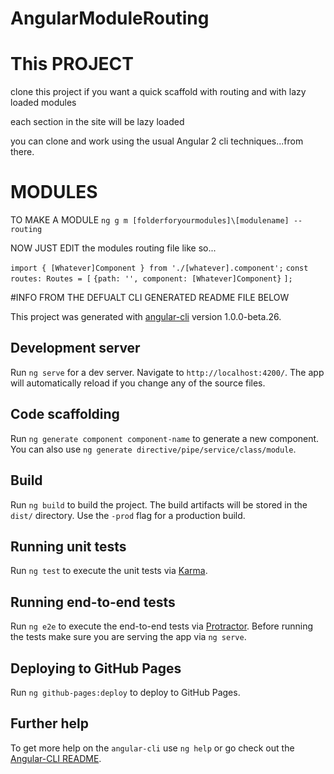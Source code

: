 # AngularModuleRouting


# This PROJECT

clone this project if you want a quick scaffold with routing and with lazy loaded modules

each section in the site will be lazy loaded 

you can clone and work using the usual Angular 2 cli techniques...from there.


# MODULES 

TO MAKE A MODULE 
`ng g m [folderforyourmodules]\[modulename] --routing`

NOW JUST EDIT the modules routing file like so...

`import { [Whatever]Component } from './[whatever].component';`
`const routes: Routes = [`
`{path: '', component: [Whatever]Component}`
`];`

#INFO FROM THE DEFUALT CLI GENERATED README FILE BELOW

This project was generated with [angular-cli](https://github.com/angular/angular-cli) version 1.0.0-beta.26.

## Development server
Run `ng serve` for a dev server. Navigate to `http://localhost:4200/`. The app will automatically reload if you change any of the source files.

## Code scaffolding

Run `ng generate component component-name` to generate a new component. You can also use `ng generate directive/pipe/service/class/module`.

## Build

Run `ng build` to build the project. The build artifacts will be stored in the `dist/` directory. Use the `-prod` flag for a production build.

## Running unit tests

Run `ng test` to execute the unit tests via [Karma](https://karma-runner.github.io).

## Running end-to-end tests

Run `ng e2e` to execute the end-to-end tests via [Protractor](http://www.protractortest.org/).
Before running the tests make sure you are serving the app via `ng serve`.

## Deploying to GitHub Pages

Run `ng github-pages:deploy` to deploy to GitHub Pages.

## Further help

To get more help on the `angular-cli` use `ng help` or go check out the [Angular-CLI README](https://github.com/angular/angular-cli/blob/master/README.md).
